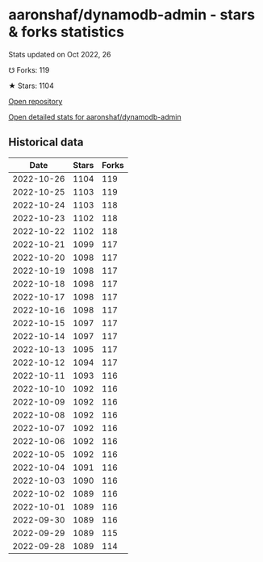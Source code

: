 # aaronshaf/dynamodb-admin - stars & forks statistics

Stats updated on Oct 2022, 26

☋ Forks: 119

★ Stars: 1104

[Open repository](https://github.com/aaronshaf/dynamodb-admin)

[Open detailed stats for aaronshaf/dynamodb-admin](https://reviewgithub.com/rep/aaronshaf/dynamodb-admin)

## Historical data
| Date | Stars | Forks |
|------|-------|-------|
| 2022-10-26 | 1104 | 119 | 
| 2022-10-25 | 1103 | 119 | 
| 2022-10-24 | 1103 | 118 | 
| 2022-10-23 | 1102 | 118 | 
| 2022-10-22 | 1102 | 118 | 
| 2022-10-21 | 1099 | 117 | 
| 2022-10-20 | 1098 | 117 | 
| 2022-10-19 | 1098 | 117 | 
| 2022-10-18 | 1098 | 117 | 
| 2022-10-17 | 1098 | 117 | 
| 2022-10-16 | 1098 | 117 | 
| 2022-10-15 | 1097 | 117 | 
| 2022-10-14 | 1097 | 117 | 
| 2022-10-13 | 1095 | 117 | 
| 2022-10-12 | 1094 | 117 | 
| 2022-10-11 | 1093 | 116 | 
| 2022-10-10 | 1092 | 116 | 
| 2022-10-09 | 1092 | 116 | 
| 2022-10-08 | 1092 | 116 | 
| 2022-10-07 | 1092 | 116 | 
| 2022-10-06 | 1092 | 116 | 
| 2022-10-05 | 1092 | 116 | 
| 2022-10-04 | 1091 | 116 | 
| 2022-10-03 | 1090 | 116 | 
| 2022-10-02 | 1089 | 116 | 
| 2022-10-01 | 1089 | 116 | 
| 2022-09-30 | 1089 | 116 | 
| 2022-09-29 | 1089 | 115 | 
| 2022-09-28 | 1089 | 114 | 

